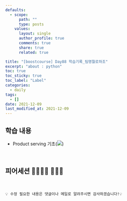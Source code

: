 ```yaml
---
defaults:
  - scope:
      path: ""
      type: posts
    values:
      layout: single
      author_profile: true
      comments: true
      share: true
      related: true

title: "[boostcourse] Day88 학습기록_팀명뭘로하조"
excerpt: "about : python"
toc: true
toc_sticky: true
toc_label: "Label"
categories:
  - daily
tags:
  - []
date: 2021-12-09
last_modified_at: 2021-12-09
---
```


## 학습 내용

- Product serving 기초(<a href="https://hongsusoo.github.io/ai%20etc/etc_mlserving"><img src="https://img.shields.io/badge/-Product Serving-red"/></a>)

<br>

## 피어세션 👨‍👨‍👦‍👦 👨‍👨‍👦


<br>

```
💡 수정 필요한 내용은 댓글이나 메일로 알려주시면 감사하겠습니다!💡 
```
